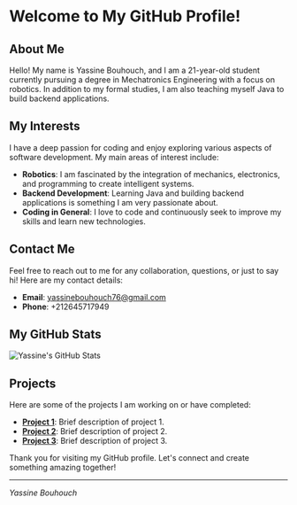 # Welcome to My GitHub Profile!

## About Me

Hello! My name is Yassine Bouhouch, and I am a 21-year-old student currently pursuing a degree in Mechatronics Engineering with a focus on robotics. In addition to my formal studies, I am also teaching myself Java to build backend applications. 

## My Interests

I have a deep passion for coding and enjoy exploring various aspects of software development. My main areas of interest include:

- **Robotics**: I am fascinated by the integration of mechanics, electronics, and programming to create intelligent systems.
- **Backend Development**: Learning Java and building backend applications is something I am very passionate about.
- **Coding in General**: I love to code and continuously seek to improve my skills and learn new technologies.

## Contact Me

Feel free to reach out to me for any collaboration, questions, or just to say hi! Here are my contact details:

- **Email**: [yassinebouhouch76@gmail.com](mailto:yassinebouhouch76@gmail.com)
- **Phone**: +212645717949

## My GitHub Stats

![Yassine's GitHub Stats](https://github-readme-stats.vercel.app/api?username=your-github-username&show_icons=true&theme=radical)

## Projects

Here are some of the projects I am working on or have completed:

- **[Project 1](#)**: Brief description of project 1.
- **[Project 2](#)**: Brief description of project 2.
- **[Project 3](#)**: Brief description of project 3.

Thank you for visiting my GitHub profile. Let's connect and create something amazing together!

---

*Yassine Bouhouch*

<!---
kamigami09/kamigami09 is a ✨ special ✨ repository because its `README.md` (this file) appears on your GitHub profile.
You can click the Preview link to take a look at your changes.
--->
